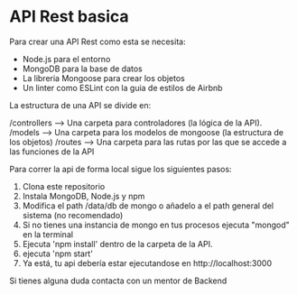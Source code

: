 # API Rest basica
Para crear una API Rest como esta se necesita: 
- Node.js para el entorno
- MongoDB para la base de datos
- La libreria Mongoose para crear los objetos
- Un linter como ESLint con la guia de estilos de Airbnb 

La estructura de una API se divide en:

/controllers --> Una carpeta para controladores (la lógica de la API).
/models --> Una carpeta para los modelos de mongoose (la estructura de los objetos)
/routes --> Una carpeta para las rutas por las que se accede a las funciones de la API

Para correr la api de forma local sigue los siguientes pasos:

1. Clona este repositorio
2. Instala MongoDB, Node.js y npm
3. Modifica el path /data/db de mongo o añadelo a el path general del sistema (no recomendado)
4. Si no tienes una instancia de mongo en tus procesos ejecuta "mongod" en la terminal
4. Ejecuta 'npm install' dentro de la carpeta de la API.
5. ejecuta 'npm start'
6. Ya está, tu api debería estar ejecutandose en http://localhost:3000

Si tienes alguna duda contacta con un mentor de Backend